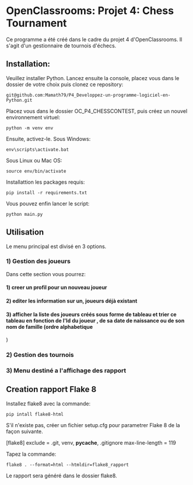 # OpenClassrooms: Projet 4: Chess Tournament
Ce programme a été créé dans le cadre du projet 4 d'OpenClassrooms. Il s'agit d'un gestionnaire de tournois d'échecs.
## Installation:
Veuillez installer Python.
Lancez ensuite la console, placez vous dans le dossier de votre choix puis clonez ce repository:
```
git@github.com:Mamath79/P4_Developpez-un-programme-logiciel-en-Python.git
```
Placez vous dans le dossier OC_P4_CHESSCONTEST, puis créez un nouvel environnement virtuel:
```
python -m venv env
```
Ensuite, activez-le.
Sous Windows:
```
env\scripts\activate.bat
```
Sous Linux ou Mac OS:
```
source env/bin/activate
```
Installattion les packages requis:
```
pip install -r requirements.txt
```
Vous pouvez enfin lancer le script:
```
python main.py
```

## Utilisation
Le menu principal est divisé en 3 options.
### 1) Gestion des joueurs
Dans cette section vous pourrez:
#### 1) creer un profil pour un nouveau joueur
#### 2) editer les information sur un, joueurs déjà existant
#### 3) afficher la liste des joueurs créés sous forme de tableau et trier ce tableau en fonction de l'Id du joueur , de sa date de naissance  ou de son nom de famille (ordre alphabetique
)
### 2) Gestion des tournois
### 3) Menu destiné a l'affichage des rapport

## Creation rapport Flake 8

Installez flake8 avec la commande:

```
pip intall flake8-html
```

S'il n'existe pas, créer un fichier setup.cfg pour parametrer Flake 8 de la façon suivante.

[flake8]
exclude = .git, venv, __pycache__, .gitignore
max-line-length = 119

Tapez la commande:

```
flake8 . --format=html --htmldir=flake8_rapport
```

Le rapport sera généré dans le dossier flake8.
